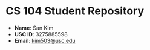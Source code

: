 # CS 104 Student Repository

- **Name**: San Kim
- **USC ID**: 3275885598
- **Email**: kim503@usc.edu
